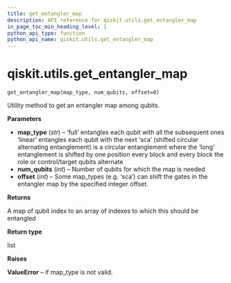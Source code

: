 ```yaml
---
title: get_entangler_map
description: API reference for qiskit.utils.get_entangler_map
in_page_toc_min_heading_level: 1
python_api_type: function
python_api_name: qiskit.utils.get_entangler_map
---
```


# qiskit.utils.get\_entangler\_map

<span id="qiskit.utils.get_entangler_map" />

`get_entangler_map(map_type, num_qubits, offset=0)`

Utility method to get an entangler map among qubits.

**Parameters**

*   **map\_type** (*str*) – ‘full’ entangles each qubit with all the subsequent ones ‘linear’ entangles each qubit with the next ‘sca’ (shifted circular alternating entanglement) is a circular entanglement where the ‘long’ entanglement is shifted by one position every block and every block the role or control/target qubits alternate
*   **num\_qubits** (*int*) – Number of qubits for which the map is needed
*   **offset** (*int*) – Some map\_types (e.g. ‘sca’) can shift the gates in the entangler map by the specified integer offset.

**Returns**

A map of qubit index to an array of indexes to which this should be entangled

**Return type**

list

**Raises**

**ValueError** – if map\_type is not valid.

